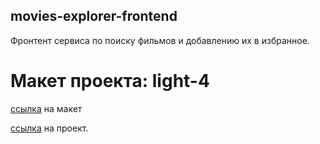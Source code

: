 ## movies-explorer-frontend  

Фронтент сервиса по поиску фильмов и добавлению их в избранное.  

  
# Макет проекта: light-4  
[ссылка](https://www.figma.com/file/6FMWkB94wE7KTkcCgUXtnC/Дипломный-проект?type=design&node-id=1-2798&mode=design&t=v5EIy0ZNYYTjitzY-0) на макет  

  
[ссылка](https://github.com/Ragna-A4/movies-explorer-frontend) на проект.
